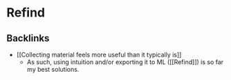# Refind

## Backlinks
* [[Collecting material feels more useful than it typically is]]
	* As such, using intuition and/or exporting it to ML ([[Refind]]) is so far my best solutions.

<!-- {BearID:DB52A093-40FE-4AE0-BE79-C68A106C9684-41707-000040B9CFF65530} -->
